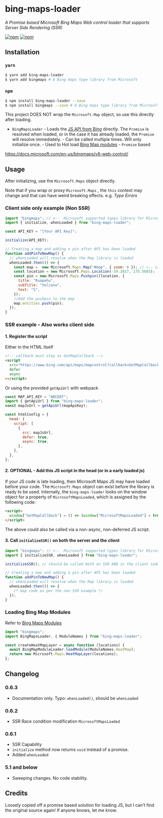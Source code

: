 # bing-maps-loader

_A Promise based Microsoft Bing Maps Web control loader that supports Server Side Rendering (SSR)_

[![npm](https://img.shields.io/npm/dy/bing-maps-loader)](https://www.npmjs.com/package/bing-maps-loader)
[![npm](https://img.shields.io/npm/v/bing-maps-loader)](https://www.npmjs.com/package/bing-maps-loader)

## Installation

### `yarn`

```bash
$ yarn add bing-maps-loader
$ yarn add bingmaps # A Bing maps type library from Microsoft
```

### `npm`

```bash
$ npm install bing-maps-loader --save
$ npm install bingmaps --save # A Bing maps type library from Microsoft
```

This project DOES NOT wrap the `Microsoft.Map` object, so use this directly after loading.

- `BingMapsLoader` - Loads the [JS API from Bing](https://docs.microsoft.com/en-us/bingmaps/v8-web-control/creating-and-hosting-map-controls/creating-a-basic-map-control) directly. The `Promise` is resolved when loaded, or in the case it has already loaded, the `Promise` will resolve immediately. - Can be called multiple times. Will only initialize once. - Used to Hot load [Bing Map modules](https://docs.microsoft.com/en-us/bingmaps/v8-web-control/modules/?toc=https://docs.microsoft.com/en-us/bingmaps/v8-web-control/toc.json&bc=https://docs.microsoft.com/en-us/BingMaps/breadcrumb/toc.json) - `Promise` based

https://docs.microsoft.com/en-us/bingmaps/v8-web-control/

## Usage

After initializing, use the `Microsoft.Maps` object directly.

Note that if you wrap or proxy `Microsoft.Maps` , the `this` context may change and that can have weird breaking effects. e.g. _Type Errors_

### Client side only example (Non SSR)

```js
import "bingmaps"; // <--  Microsoft supported types library for Microsoft.Maps
import { initialize, whenLoaded } from "bing-maps-loader";

const API_KEY = "[Your API Key]";

initialize(API_KEY);

// Creating a map and adding a pin after API has been loaded
function addPinToNewMap() {
  // whenLoaded will resolve when the Map library is loaded
  whenLoaded.then(() => {
    const map =  new Microsoft.Maps.Map("#map", { zoom: 6 }); // <-- can also use references e.g. Vue $refs, React.createRef()
    const location = new Microsoft.Maps.Location(-39.2817, 175.5685);
    const pin = new Microsoft.Maps.Pushpin((location, {
      title: "Ruapehu",
      subTitle: "Volcano",
      text: "5",
    });
    //Add the pushpin to the map
    map.entities.push(pin);
  });
}
```

### SSR example - Also works client side

#### 1. Register the script

Either in the HTML itself

```html
<!-- callback must stay as GetMapCallback -->
<script
  src="https://www.bing.com/api/maps/mapcontrol?callback=GetMapCallback&amp;key=[MY API KEY]"
  defer
  async
></script>
```

Or using the provided `getApiUrl` with webpack

```js
const MAP_API_KEY = "ABCDEF";
import { getApiUrl } from "bing-maps-loader";
const mapJsUrl = getApiUrl(mapApiKey);

const htmlConfig = {
  head: {
    script: [
      {
        src: mapJsUrl,
        defer: true,
        async: true,
      },
    ],
  },
};
```

#### 2. OPTIONAL - Add this JS script in the head (or in a early loaded js)

If your JS code is late loading, then Microsoft Maps JS may have loaded before your code.
The `Microsoft.Maps` object can exist before the library is ready to be used. 
Internally, the `bing-maps-loader` looks on the window object for a property of `MicrosoftMapsLoaded`, which is assigned by the following code:

```html
<script>
  window["GetMapCallback"] = () => (window["MicrosoftMapsLoaded"] = true);
</script>
```

The above could also be called via a non-async, non-deferred JS script. 


#### 3. Call `initializeSSR()` on both the server and the client

```js
import "bingmaps"; // <--  Microsoft supported types library for Microsoft.Maps
import { initializeSSR, whenLoaded } from "bing-maps-loader";

initializeSSR(); // should be called both on SSR AND in the client code

// Creating a map and adding a pin after API has been loaded
function addPinToNewMap() {
  // whenLoaded will resolve when the Map library is loaded
  whenLoaded.then(() => {
    /* map code as per the non SSR example */
  });
}
```

### Loading Bing Map Modules

Refer to [Bing Maps Modules](https://docs.microsoft.com/en-us/bingmaps/v8-web-control/modules/?toc=https://docs.microsoft.com/en-us/bingmaps/v8-web-control/toc.json&bc=https://docs.microsoft.com/en-us/BingMaps/breadcrumb/toc.json)

```js
import "bingmaps";
import BingMapsLoader, { ModuleNames } from "bing-maps-loader";

const createHeatMapLayer = async function (locations) {
  await BingMapModuleLoader.loadModule(ModuleNames.HeatMap);
  return new Microsoft.Maps.HeatMapLayer(locations);
};
```

## Changelog

### 0.6.3 

- Documentation only. Typo: `whenLoaded()`, should be `whenLoaded`

### 0.6.2

- SSR Race condition modification `MicrosoftMapsLoaded`

### 0.6.1

- SSR Capability
- `initialize` method now returns `void` instead of a promise.
- Added `whenLoaded`

### 5.1 and below

- Sweeping changes. No code stability.

## Credits

Loosely copied off a promise based solution for loading JS, but I can't find the original source again!
If anyone knows, let me know.
